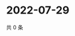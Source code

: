 # 2022-07-29

共 0 条

<!-- BEGIN WEIBO -->
<!-- 最后更新时间 Fri Jul 29 2022 18:18:44 GMT+0800 (China Standard Time) -->

<!-- END WEIBO -->
